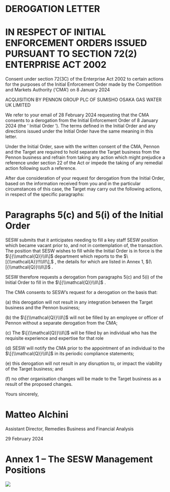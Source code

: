 # DEROGATION LETTER

# IN RESPECT OF INITIAL ENFORCEMENT ORDERS ISSUED PURSUANT TO SECTION 72(2) ENTERPRISE ACT 2002

Consent under section 72(3C) of the Enterprise Act 2002 to certain actions for the purposes of the Initial Enforcement Order made by the Competition and Markets Authority (‘CMA’) on 8 January 2024

ACQUISITION BY PENNON GROUP PLC OF SUMISHO OSAKA GAS WATER UK LIMITED

We refer to your email of 28 February 2024 requesting that the CMA consents to a derogation from the Initial Enforcement Order of 8 January 2024 (the ‘ Initial Order ’). The terms defined in the Initial Order and any directions issued under the Initial Order have the same meaning in this letter.

Under the Initial Order, save with the written consent of the CMA, Pennon and the Target are required to hold separate the Target business from the Pennon business and refrain from taking any action which might prejudice a reference under section 22 of the Act or impede the taking of any remedial action following such a reference.

After due consideration of your request for derogation from the Initial Order, based on the information received from you and in the particular circumstances of this case, the Target may carry out the following actions, in respect of the specific paragraphs:

# Paragraphs 5(c) and 5(i) of the Initial Order

SESW submits that it anticipates needing to fill a key staff SESW position which became vacant prior to, and not in contemplation of, the transaction. The position that SESW wishes to fill while the Initial Order is in force is the $\[{\\mathcal{Q}}\\ll\]$ department which reports to the $\[{\\mathcal{A}}!!\\ll!\],$ , the details for which are listed in Annex 1, $(\[{\\mathcal{Q}}\\ll\])$ .

SESW therefore requests a derogation from paragraphs 5(c) and 5(i) of the Initial Order to fill in the $\[{\\mathcal{Q}}\\ll\]$ .

The CMA consents to SESW’s request for a derogation on the basis that:

(a) this derogation will not result in any integration between the Target business and the Pennon business;

(b) the $\[{\\mathcal{Q}}\\ll\]$ will not be filled by an employee or officer of Pennon without a separate derogation from the CMA;

(c) The $\[{\\mathcal{Q}}\\ll\]$ will be filled by an individual who has the requisite experience and expertise for that role

(d) SESW will notify the CMA prior to the appointment of an individual to the $\[{\\mathcal{Q}}\\ll\]$ in its periodic compliance statements;

(e) this derogation will not result in any disruption to, or impact the viability of the Target business; and

(f) no other organisation changes will be made to the Target business as a result of the proposed changes.

Yours sincerely,

# Matteo Alchini

Assistant Director, Remedies Business and Financial Analysis

29 February 2024

# Annex 1 – The SESW Management Positions

![](/tmp/0cb78977-17a7-41e5-b4ef-b445072d5838/images/8bd7b61154dcceaf80351e8acc8cbda44efe81fd3285b7c0d234d3309c768c55.jpg)